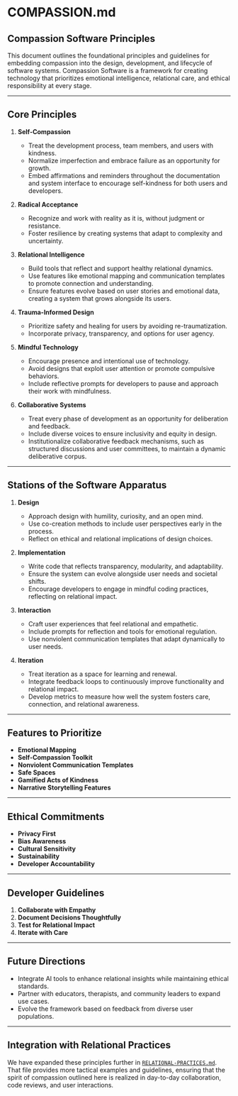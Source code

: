 # COMPASSION.md

## **Compassion Software Principles**

This document outlines the foundational principles and guidelines for embedding compassion into the design, development, and lifecycle of software systems. Compassion Software is a framework for creating technology that prioritizes emotional intelligence, relational care, and ethical responsibility at every stage.

---

## **Core Principles**

1. **Self-Compassion**

   - Treat the development process, team members, and users with kindness.
   - Normalize imperfection and embrace failure as an opportunity for growth.
   - Embed affirmations and reminders throughout the documentation and system interface to encourage self-kindness for both users and developers.

2. **Radical Acceptance**

   - Recognize and work with reality as it is, without judgment or resistance.
   - Foster resilience by creating systems that adapt to complexity and uncertainty.

3. **Relational Intelligence**

   - Build tools that reflect and support healthy relational dynamics.
   - Use features like emotional mapping and communication templates to promote connection and understanding.
   - Ensure features evolve based on user stories and emotional data, creating a system that grows alongside its users.

4. **Trauma-Informed Design**

   - Prioritize safety and healing for users by avoiding re-traumatization.
   - Incorporate privacy, transparency, and options for user agency.

5. **Mindful Technology**

   - Encourage presence and intentional use of technology.
   - Avoid designs that exploit user attention or promote compulsive behaviors.
   - Include reflective prompts for developers to pause and approach their work with mindfulness.

6. **Collaborative Systems**
   - Treat every phase of development as an opportunity for deliberation and feedback.
   - Include diverse voices to ensure inclusivity and equity in design.
   - Institutionalize collaborative feedback mechanisms, such as structured discussions and user committees, to maintain a dynamic deliberative corpus.

---

## **Stations of the Software Apparatus**

1. **Design**

   - Approach design with humility, curiosity, and an open mind.
   - Use co-creation methods to include user perspectives early in the process.
   - Reflect on ethical and relational implications of design choices.

2. **Implementation**

   - Write code that reflects transparency, modularity, and adaptability.
   - Ensure the system can evolve alongside user needs and societal shifts.
   - Encourage developers to engage in mindful coding practices, reflecting on relational impact.

3. **Interaction**

   - Craft user experiences that feel relational and empathetic.
   - Include prompts for reflection and tools for emotional regulation.
   - Use nonviolent communication templates that adapt dynamically to user needs.

4. **Iteration**
   - Treat iteration as a space for learning and renewal.
   - Integrate feedback loops to continuously improve functionality and relational impact.
   - Develop metrics to measure how well the system fosters care, connection, and relational awareness.

---

## **Features to Prioritize**

- **Emotional Mapping**
- **Self-Compassion Toolkit**
- **Nonviolent Communication Templates**
- **Safe Spaces**
- **Gamified Acts of Kindness**
- **Narrative Storytelling Features**

---

## **Ethical Commitments**

- **Privacy First**
- **Bias Awareness**
- **Cultural Sensitivity**
- **Sustainability**
- **Developer Accountability**

---

## **Developer Guidelines**

1. **Collaborate with Empathy**
2. **Document Decisions Thoughtfully**
3. **Test for Relational Impact**
4. **Iterate with Care**

---

## **Future Directions**

- Integrate AI tools to enhance relational insights while maintaining ethical standards.
- Partner with educators, therapists, and community leaders to expand use cases.
- Evolve the framework based on feedback from diverse user populations.

---

## **Integration with Relational Practices**

We have expanded these principles further in [`RELATIONAL-PRACTICES.md`](./RELATIONAL-PRACTICES.md). That file provides more tactical examples and guidelines, ensuring that the spirit of compassion outlined here is realized in day-to-day collaboration, code reviews, and user interactions.
